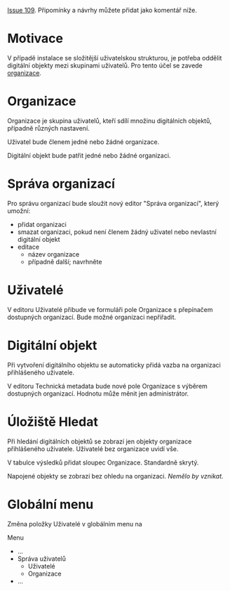 [Issue 109](https://code.google.com/p/archivacni-system/issues/detail?id=109). Připomínky a návrhy můžete přidat jako komentář níže.

# Motivace #
V případě instalace se složitější uživatelskou strukturou, je potřeba oddělit digitální objekty mezi skupinami uživatelů. Pro tento účel se zavede [organizace](#Organizace.md).

# Organizace #

Organizace je skupina uživatelů, kteří sdílí množinu digitálních objektů, případně různých nastavení.

Uživatel bude členem jedné nebo žádné organizace.

Digitální objekt bude patřit jedné nebo žádné organizaci.


# Správa organizací #

Pro správu organizací bude sloužit nový editor "Správa organizací", který umožní:
  * přidat organizaci
  * smazat organizaci, pokud není členem žádný uživatel nebo nevlastní digitální objekt
  * editace
    * název organizace
    * případně další; navrhněte


# Uživatelé #

V editoru Uživatelé přibude ve formuláři pole Organizace s přepínačem dostupných organizací. Bude možné organizaci nepřiřadit.


# Digitální objekt #

Při vytvoření digitálního objektu se automaticky přidá vazba na organizaci přihlášeného uživatele.

V editoru Technická metadata bude nové pole Organizace s výběrem dostupných organizací. Hodnotu může měnit jen administrátor.


# Úložiště Hledat #

Při hledání digitálních objektů se zobrazí jen objekty organizace přihlášeného uživatele. Uživatelé bez organizace uvidí vše.

V tabulce výsledků přidat sloupec Organizace. Standardně skrytý.

Napojené objekty se zobrazí bez ohledu na organizaci. _Nemělo by vznikat._


# Globální menu #

Změna položky Uživatelé v globálním menu na

Menu
  * ...
  * Správa uživatelů
    * Uživatelé
    * Organizace
  * ...